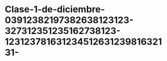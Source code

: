 # Clase-1-de-diciembre-03912382197382638123123-327312351235162738123-12312378163123451263123981632131-